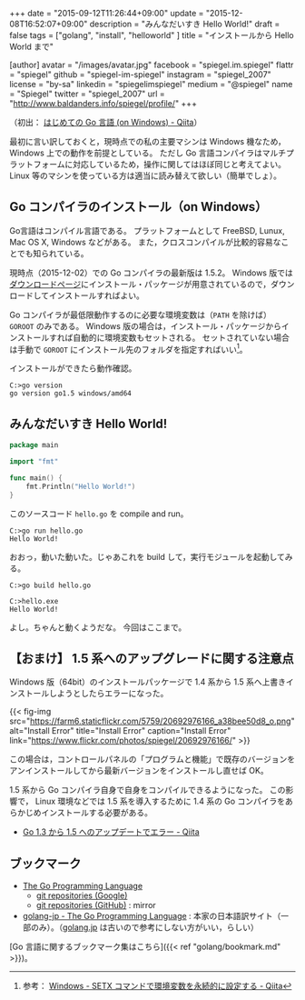+++
date = "2015-09-12T11:26:44+09:00"
update = "2015-12-08T16:52:07+09:00"
description = "みんなだいすき Hello World!"
draft = false
tags = ["golang", "install", "helloworld" ]
title = "インストールから Hello World まで"

[author]
  avatar = "/images/avatar.jpg"
  facebook = "spiegel.im.spiegel"
  flattr = "spiegel"
  github = "spiegel-im-spiegel"
  instagram = "spiegel_2007"
  license = "by-sa"
  linkedin = "spiegelimspiegel"
  medium = "@spiegel"
  name = "Spiegel"
  twitter = "spiegel_2007"
  url = "http://www.baldanders.info/spiegel/profile/"
+++

（初出： [はじめての Go 言語 (on Windows) - Qiita](http://qiita.com/spiegel-im-spiegel/items/dca0df389df1470bdbfa)）

最初に言い訳しておくと，現時点での私の主要マシンは Windows 機なため， Windows 上での動作を前提としている。
ただし Go 言語コンパイラはマルチプラットフォームに対応しているため，操作に関してはほぼ同じと考えてよい。
Linux 等のマシンを使っている方は適当に読み替えて欲しい（簡単でしょ）。

## Go コンパイラのインストール（on Windows）

Go言語はコンパイル言語である。
プラットフォームとして FreeBSD, Lunux, Mac OS X, Windows などがある。
また，クロスコンパイルが比較的容易なことでも知られている。

現時点（2015-12-02）での Go コンパイラの最新版は 1.5.2。
Windows 版では[ダウンロードページ](https://golang.org/dl/)にインストール・パッケージが用意されているので，ダウンロードしてインストールすればよい。

Go コンパイラが最低限動作するのに必要な環境変数は（`PATH` を除けば） `GOROOT` のみである。
Windows 版の場合は，インストール・パッケージからインストールすれば自動的に環境変数もセットされる。
セットされていない場合は手動で `GOROOT` にインストール先のフォルダを指定すればいい[^1]。

[^1]: 参考： [Windows - SETX コマンドで環境変数を永続的に設定する - Qiita](http://qiita.com/rohinomiya/items/cf5236678b3459da9017)

インストールができたら動作確認。

```
C:>go version
go version go1.5 windows/amd64
```

## みんなだいすき Hello World!

```go
package main

import "fmt"

func main() {
	fmt.Println("Hello World!")
}
```

このソースコード `hello.go` を compile and run。

```
C:>go run hello.go
Hello World!
```

おおっ，動いた動いた。じゃあこれを build して，実行モジュールを起動してみる。

```
C:>go build hello.go

C:>hello.exe
Hello World!
```

よし。ちゃんと動くようだな。
今回はここまで。

## 【おまけ】 1.5 系へのアップグレードに関する注意点

Windows 版（64bit）のインストールパッケージで 1.4 系から 1.5 系へ上書きインストールしようとしたらエラーになった。

{{< fig-img src="https://farm6.staticflickr.com/5759/20692976166_a38bee50d8_o.png" alt="Install Error" title="Install Error" caption="Install Error" link="https://www.flickr.com/photos/spiegel/20692976166/" >}}

この場合は，コントロールパネルの「プログラムと機能」で既存のバージョンをアンインストールしてから最新バージョンをインストールし直せば OK。

1.5 系から Go コンパイラ自身で自身をコンパイルできるようになった。
この影響で， Linux 環境などでは 1.5 系を導入するために 1.4 系の Go コンパイラをあらかじめインストールする必要がある。

- [Go 1.3 から 1.5 へのアップデートでエラー - Qiita](http://qiita.com/taji-taji/items/4c43e126e67d65a219e3)

## ブックマーク

- [The Go Programming Language](https://golang.org/)
    - [git repositories (Google)](https://go.googlesource.com/)
    - [git repositories (GitHub)](https://github.com/golang) : mirror
- [golang-jp - The Go Programming Language](http://golang-jp.org/) : 本家の日本語訳サイト（一部のみ）。（[golang.jp](http://golang.jp/) は古いので参考にしない方がいい，らしい）

[Go 言語に関するブックマーク集はこちら]({{< ref "golang/bookmark.md" >}})。
